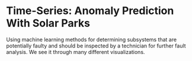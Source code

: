 # Time-Series: Anomaly Prediction With Solar Parks

Using machine learning methods for determining subsystems that are potentially faulty and should be inspected by a technician for further fault analysis. We see it through many different visualizations.
